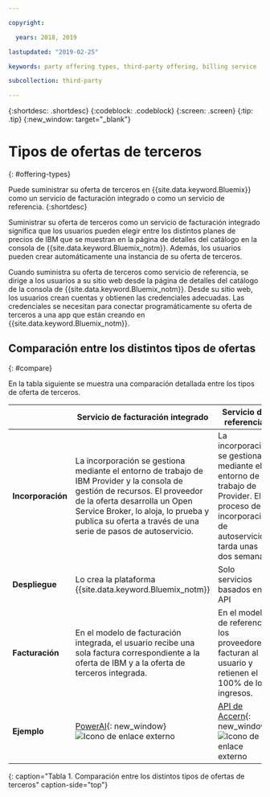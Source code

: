 ```yaml
---

copyright:

  years: 2018, 2019

lastupdated: "2019-02-25"

keywords: party offering types, third-party offering, billing service

subcollection: third-party

---
```


{:shortdesc: .shortdesc}
{:codeblock: .codeblock}
{:screen: .screen}
{:tip: .tip}
{:new_window: target="_blank"}

# Tipos de ofertas de terceros
{: #offering-types}

Puede suministrar su oferta de terceros en {{site.data.keyword.Bluemix}} como un servicio de facturación integrado o como un servicio de referencia.
{:shortdesc}

Suministrar su oferta de terceros como un servicio de facturación integrado significa que los usuarios pueden elegir entre los distintos planes de precios de IBM que se muestran en la página de detalles del catálogo en la consola de {{site.data.keyword.Bluemix_notm}}. Además, los usuarios pueden crear automáticamente una instancia de su oferta de terceros.

Cuando suministra su oferta de terceros como servicio de referencia, se dirige a los usuarios a su sitio web desde la página de detalles del catálogo de la consola de {{site.data.keyword.Bluemix_notm}}. Desde su sitio web, los usuarios crean cuentas y obtienen las credenciales adecuadas. Las credenciales se necesitan para conectar programáticamente su oferta de terceros a una app que están creando en {{site.data.keyword.Bluemix_notm}}.

## Comparación entre los distintos tipos de ofertas
{: #compare}

En la tabla siguiente se muestra una comparación detallada entre los tipos de oferta de terceros.

|  | Servicio de facturación integrado  | Servicio de referencia |
|---|---|---|
| **Incorporación** | La incorporación se gestiona mediante el entorno de trabajo de IBM Provider y la consola de gestión de recursos. El proveedor de la oferta desarrolla un Open Service Broker, lo aloja, lo prueba y publica su oferta a través de una serie de pasos de autoservicio. | La incorporación se gestiona mediante el entorno de trabajo de Provider. El proceso de incorporación de autoservicio tarda unas dos semanas. |
| **Despliegue** | Lo crea la plataforma {{site.data.keyword.Bluemix_notm}} | Solo servicios basados en API |
| **Facturación**  |  En el modelo de facturación integrada, el usuario recibe una sola factura correspondiente a la oferta de IBM y a la oferta de terceros integrada. | En el modelo de referencia, los proveedores facturan al usuario y retienen el 100% de los ingresos.  |
| **Ejemplo** | [PowerAI](https://{DomainName}/catalog/services/powerai){: new_window} ![Icono de enlace externo](../icons/launch-glyph.svg "Icono de enlace externo") | [API de Accern](https://{DomainName}/catalog/services/accern-api){: new_window} ![Icono de enlace externo](../icons/launch-glyph.svg "Icono de enlace externo") |
{: caption="Tabla 1. Comparación entre los distintos tipos de ofertas de terceros" caption-side="top"}

